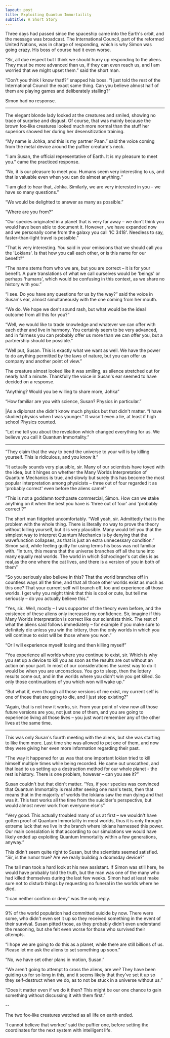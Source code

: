 ```yaml
---
layout: post
title: Exploiting Quantum Immortaility
subtitle: A Short Story
---
```



Three days had passed since the spaceship came into the Earth's orbit, and the message was broadcast. The International Council, part of the reformed United Nations, was in charge of responding, which is why Simon was going crazy. His boss of course had it even worse.

“Sir, all due respect but I think we should hurry up responding to the aliens. They must be more advanced than us, if they can even reach us, and I am worried that we might upset them.” said the short man.

“Don't you think I know that!?” snapped his boss. “I just told the rest of the International Council the exact same thing. Can you believe almost half of them are playing games and deliberately stalling?”

Simon had no response.

---

The elegant blonde lady looked at the creatures and smiled, showing no trace of surprise and disgust. Of course, that was mainly because the brown fox-like creatures looked much more normal than the stuff her superiors showed her during her desensitization training.

“My name is Johka, and  this is my partner Paan.” said the voice coming from the metal device around the puffier creature's neck.

“I am Susan, the official representative of  Earth. It is my pleasure to meet you.” came the practiced response.

“No, it is our pleasure to meet you. Humans seem very interesting to us, and that is valuable even when you can do almost anything.“ 

“I am glad to hear that, Johka. Similarly, we are very interested in you – we have so many questions.”

“We would be delighted to answer as many as possible.”

“Where are you from?”

“Our species originated in a planet that is very far away – we don't think you would have been able to document it. However , we have expanded now and we personally come from the galaxy you call 'IC 3418'. Needless to say, faster-than-light travel is possible.”

“That is very interesting. You said in your emissions that we should call you the 'Lokians'. Is that how you call each other, or is this name for our benefit?”

“The name stems from who we are, but you are correct – it is for your benefit. A pure translations of what we call ourselves would be 'beings' or perhaps 'humans', which would be confusing in this context, as we share no history with you.”

“I see. Do you have any questions for us by the way?” said the voice in Susan's ear, almost simultaneously with the one coming from her mouth.

“We do. We hope we don't sound rash, but what would be the ideal outcome from all this for you?“

“Well, we would like to trade knowledge and whatever we can offer with each other and live in harmony. You certainly seem to be very advanced, and in fairness you can probably offer us more than we can offer you, but a partnership should be possible.”

“Well put, Susan. This is exactly what we want as well. We have the power to do anything permitted by the laws of nature, but you can offer us company and another point of view.”

The creature almost looked like it was smiling, as silence stretched out for nearly half a minute. Thankfully the voice in Susan's ear seemed to have decided on a response. 

“Anything? Would you be willing to share more, Johka”

“How familiar are you with science, Susan? Physics in particular.”

|As a diplomat she didn't know much physics but that didn't matter. “I have studied physics when I was younger.” It wasn't even a lie, at least if high school Physics counted. 

“Let me tell you about the revelation which changed everything for us. We believe you call it Quantum Immortality.”

---

“They claim that the way to bend the universe to your will is by killing yourself. This is ridiculous, and you know it.”

“It actually sounds very plausible, sir. Many of our scientists have toyed with the idea, but it hinges on whether the Many Worlds Interpretation of Quantum Mechanics is true, and slowly but surely this has become the most popular interpretation among physicists – three out of four regarded it as 'probably correct' even before the aliens came!”

“This is not a goddamn toothpaste commercial, Simon. How can we stake anything on it when the best you have is 'three out of four' and 'probably correct'?”

The short man fidgeted uncomfortably. “Well yeah, sir. Admittedly that is the problem with the whole thing. There is literally no way to prove the theory without killing yourself, but it is very plausible. Many would tell you that the simplest way to interpret Quantum Mechanics is by denying that the wavefunction collapses, as that is just an extra unnecessary condition.” Simon said, while feeling guilty for using terms his boss was not familiar with. “In turn, this means that the universe branches off all the tune into many equally real worlds. The world in which Schrodinger's cat dies is as real,as the one where the cat lives, and there is a version of you in both of them”

“So you seriously also believe in this? That the world branches off in countless ways all the time, and that all those other worlds exist as much as this one? That your current self will branch off, too and experience all those worlds. I get why you might think that this is cool or cute, but tell me seriously – do you actually believe this.”

“Yes, sir.. Well, mostly – I was supporter of the theory even before, and the existence of these aliens only increased my confidence. Sir, imagine if this Many Worlds interpretation is correct like our scientists think. The rest of what the aliens said follows immediately – for example if you make sure to definitely die unless you win the lottery, then the only worlds in which you will continue to exist will be those where you won.”

“Or I will experience myself losing and then killing myself”

“You experience all worlds where you continue to exist, sir. Which is why you set up a device to kill you as soon as the results are out without an action on your part. In most of our considerations the surest way to do it would be when you are unconscious. You go to sleep, then the lottery results come out, and in the worlds where you didn't win you get killed. So only those continuations of you which won will wake up.”

“But what if, even though all those versions of me exist, my current self is one of those that are going to die, and I just stop existing?”

“Again, that is not how it works, sir. From your point of view now all those future versions are you, not just one of them, and you are going to experience living all those lives – you just wont remember any of the other lives at the same time.

---

This was only Susan's fourth meeting with the aliens, but she was starting to like them more. Last time she was allowed to pet one of them, and now they were giving her even more information regarding their past.

“The way it happened for us was that one important lokian tried to kill himself multiple times while being recorded. He came out unscathed, and that lead to us setting up a destruction method for our whole planet - the rest is history. There is one problem, however – can you see it?”

Susan couldn't but that didn't matter. “Yes, if your species was convinced that Quantum Immortality is real after seeing one man's tests, then that means that in the majority of worlds the lokians saw the man dying and that was it. This test works all the time from the suicider's perspective, but would almost never work from everyone else's”

“Very good. This actually troubled many of us at first – we wouldn't have gotten proof of Quantum Immortality in most worlds, thus it is only through extreme luck that we live in the branch where lokians harnessed this power. Our main consolation is that according to our simulations we would have likely ended up exploiting Quantum Immortality within a few generations, anyway.”

This didn't seem quite right to Susan, but the scientists seemed satisfied.
“Sir, is the rumor true? Are we really building a doomsday device?”

The tall man took a hard look at his new assistant. If Simon was still here, he would have probably told  the truth, but the man was one of the many who had killed themselves during the last few weeks. Simon had at least make sure not to disturb things by requesting no funeral in the worlds where he died.

“I can neither confirm or deny” was the only reply.

---

9% of the world population had committed suicide by now. There were some, who didn't even set it up so they received something in the event of their survival. Susan pitted those, as they probably didn't even understand the reasoning, but she felt even worse for those who survived their attempts.

“I hope we are going to do this as a planet, while there are still billions of us. Please let me ask the aliens to set something up soon.”

“No, we have set other plans in motion, Susan.”

“We aren't going to attempt to cross the aliens, are we? They have been guiding us for so long in this, and it seems likely that they've set it up so they self-destruct when we do, as to not be stuck in a universe without us.”

“Does it matter even if we do it then? This might be our one chance to gain something without discussing it with them first.”


--

The two fox-like creatures watched as all life on earth ended.

'I cannot believe that worked' said the puffier one, before setting the coordinates for the next system with intelligent life.
